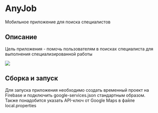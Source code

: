 # AnyJob
Мобильное приложение для поиска специалистов

## Описание
Цель приложения - помочь пользователям в поисках специалиста для выполнения специализированной работы

[![](https://i.imgur.com/OzzKTFg.gif)](https://i.imgur.com/OzzKTFg.gif)

## Сборка и запуск
Для запуска приложения необходимо создать временный проект на Firebase и подключить google-services.json стандартным образом. Также понадобится указать API-ключ от Google Maps в файле local.properties
